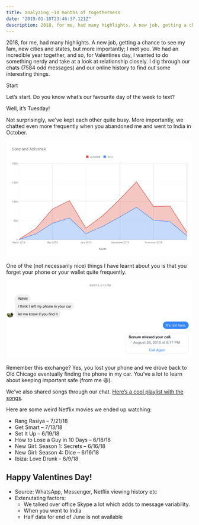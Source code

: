 ```yaml
---
title: analyzing ~10 months of togetherness
date: "2019-01-10T23:46:37.121Z"
description: 2018, for me, had many highlights. A new job, getting a chance to see my fam, new cities and states, but more importantly; I met you.
---
```


2018, for me, had many highlights. A new job, getting a chance to see my fam, new cities and states, but more importantly; I met you. We had an incredible year together, and so, for Valentines day, I wanted to do something nerdy and take at a look at relationship closely. I dig through our chats (7584 odd messages) and our online history to find out some interesting things.

Start

Let’s start. Do you know what’s our favourite day of the week to text?

Well, it’s Tuesday!

Not surprisingly, we’ve kept each other quite busy. More importantly, we chatted even more frequently when you abandoned me and went to India in October.

![Distribution](./analyze1.png)

One of the (not necessarily nice) things I have learnt about you is that you forget your phone or your wallet quite frequently.

![Conversation](./analyze2.png)

Remember this exchange? Yes, you lost your phone and we drove back to Old Chicago eventually finding the phone in my car. You’ve a lot to learn about keeping important safe (from me 😆).

We’ve also shared songs through our chat. [Here’s a cool playlist with the songs](https://music.youtube.com/playlist?list=PLYSUzOes0kJE3D14_814qYkY5ASwh00H-).

Here are some weird Netflix movies we ended up watching:

- Rang Rasiya – 7/21/18
- Get Smart – 7/13/18
- Set It Up – 6/19/18
- How to Lose a Guy in 10 Days – 6/18/18
- New Girl: Season 1: Secrets – 6/16/18
- New Girl: Season 4: Dice – 6/16/18
- Ibiza: Love Drunk - 6/9/18

## Happy Valentines Day!

- Source: WhatsApp, Messenger, Netflix viewing history etc
- Extenutating factors:
   - We talked over office Skype a lot which adds to message variability.
   - When you went to India
   - Half data for end of June is not available
